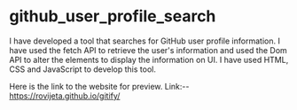 # github_user_profile_search
I have developed a tool that searches for GitHub user profile information. I have used the fetch API to retrieve the user's information and used the Dom API to alter the elements to display the information on UI. I have used HTML, CSS and JavaScript to develop this tool.

Here is the link to the website for preview.
Link:--  https://rovijeta.github.io/gitify/
